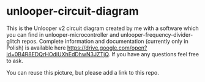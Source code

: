# unlooper-circuit-diagram

This is the Unlooper v2 circuit diagram created by me with a software which you can find in unlooper-microcontroller and unlooper-frequency-divider-glitch repos. Complete information and documentation (currently only in Polish) is available here https://drive.google.com/open?id=0B4R8EDQrHOdiUXhEdDhwN3JZTjQ. If you have any questions feel free to ask.

You can reuse this picture, but please add a link to this repo.
